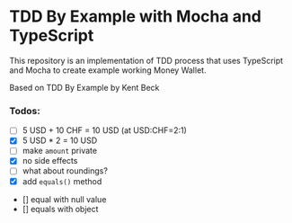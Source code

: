 # TDD By Example with Mocha and TypeScript

This repository is an implementation of TDD process that uses TypeScript and Mocha
to create example working Money Wallet.

Based on TDD By Example by Kent Beck


### Todos:

- [ ] 5 USD + 10 CHF = 10 USD (at USD:CHF=2:1)
- [x] 5 USD * 2 = 10 USD
- [ ] make `amount` private
- [x] no side effects
- [ ] what about roundings?
- [x] add `equals()` method
- [] equal with null value
- [] equals with object
